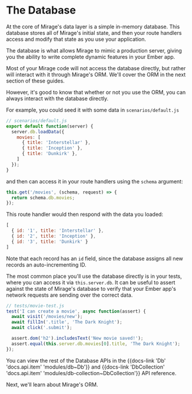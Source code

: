 # The Database

At the core of Mirage's data layer is a simple in-memory database. This database stores all of Mirage's initial state, and then your route handlers access and modify that state as you use your application.

The database is what allows Mirage to mimic a production server, giving you the ability to write complete dynamic features in your Ember app.

Most of your Mirage code will not access the database directly, but rather will interact with it through Mirage's ORM. We'll cover the ORM in the next section of these guides.

However, it's good to know that whether or not you use the ORM, you can always interact with the database directly.

For example, you could seed it with some data in `scenarios/default.js`

```js
// scenarios/default.js
export default function(server) {
  server.db.loadData({
    movies: [
      { title: 'Interstellar' },
      { title: 'Inception' },
      { title: 'Dunkirk' },
    ]
  });
}
```

and then can access it in your route handlers using the `schema` argument:

```js
this.get('/movies', (schema, request) => {
  return schema.db.movies;
});
```

This route handler would then respond with the data you loaded:

```js
[
  { id: '1', title: 'Interstellar' },
  { id: '2', title: 'Inception' },
  { id: '3', title: 'Dunkirk' }
]
```

Note that each record has an `id` field, since the database assigns all new records an auto-incrementing ID.

The most common place you'll use the database directly is in your tests, where you can access it via `this.server.db`. It can be useful to assert against the state of Mirage's database to verify that your Ember app's network requests are sending over the correct data.

```js
// tests/movie-test.js
test('I can create a movie', async function(assert) {
  await visit('/movies/new');
  await fillIn('.title', 'The Dark Knight');
  await click('.submit');

  assert.dom('h2').includesText('New movie saved!');
  assert.equal(this.server.db.movies[0].title, 'The Dark Knight');
});
```

You can view the rest of the Database APIs in the {{docs-link 'Db' 'docs.api.item' 'modules/db~Db'}} and {{docs-link 'DbCollection' 'docs.api.item' 'modules/db-collection~DbCollection'}} API reference.

Next, we'll learn about Mirage's ORM.
